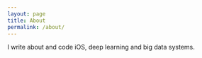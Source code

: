 ```yaml
---
layout: page
title: About
permalink: /about/
---
```


I write about and code iOS, deep learning and big data systems.

<!-- 
You can find the source code for Minima at GitHub:
[jekyll][jekyll-organization] /
[minima](https://github.com/jekyll/minima)
 -->